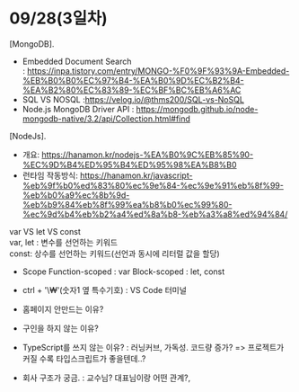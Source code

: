 # 09/28(3일차)

[MongoDB]. 
- Embedded Document Search  
  : https://inpa.tistory.com/entry/MONGO-%F0%9F%93%9A-Embedded-%EB%B0%B0%EC%97%B4-%EA%B0%9D%EC%B2%B4-%EA%B2%80%EC%83%89-%EC%BF%BC%EB%A6%AC  
- SQL VS NOSQL
  :https://velog.io/@thms200/SQL-vs-NoSQL  
- Node.js MongoDB Driver API
  : https://mongodb.github.io/node-mongodb-native/3.2/api/Collection.html#find

[NodeJs]. 
- 개요: https://hanamon.kr/nodejs-%EA%B0%9C%EB%85%90-%EC%9D%B4%ED%95%B4%ED%95%98%EA%B8%B0   
- 런타임 작동방식: https://hanamon.kr/javascript-%eb%9f%b0%ed%83%80%ec%9e%84-%ec%9e%91%eb%8f%99-%eb%b0%a9%ec%8b%9d-%eb%b9%84%eb%8f%99%ea%b8%b0%ec%99%80-%ec%9d%b4%eb%b2%a4%ed%8a%b8-%eb%a3%a8%ed%94%84/   


var VS let VS const  
var, let : 변수를 선언하는 키워드  
const: 상수를 선언하는 키워드(선언과 동시에 리터럴 값을 할당)  

- Scope
Function-scoped : var
Block-scoped : let, const

- ctrl + '\₩'(숫자1 옆 특수기호)
  : VS Code 터미널

- 홈페이지 안만드는 이유?
- 구인을 하지 않는 이유?
- TypeScript를 쓰지 않는 이유?
  : 러닝커브, 가독성. 코드량 증가? => 프로젝트가 커질 수록 타입스크립트가 좋을텐데..?

- 회사 구조가 궁금.
  : 교수님? 대표님이랑 어떤 관계?, 
